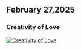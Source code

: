 ## February 27,2025

### Creativity of Love

[![Creativity of Love](https://raw.githubusercontent.com/linusjf/RIAY/main/February/jpgs/Day58.jpg)](https://youtu.be/TFXuCOuK7LI "Creativity of Love")
